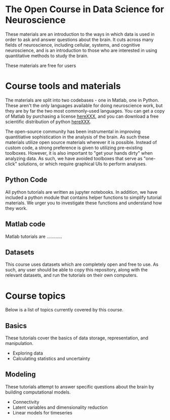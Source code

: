# The Open Course in Data Science for Neuroscience
These materials are an introduction to the ways in which data is used in order to ask and answer questions about the brain. It cuts across many fields of neuroscience, including cellular, systems, and cognitive neuroscience, and is an introduction to those who are interested in using quantitative methods to study the brain.

These materials are free for users 

# Course tools and materials
The materials are split into two codebases - one in Matlab, one in Python. These aren't the only languages available for doing neuroscience work, but they are by far the two most commonly-used languages. You can get a copy of Matlab by purchasing a license [hereXXX](matlab.com), and you can download a free scientific distribution of python [hereXXX](anaconda.com).

The open-source community has been instrumental in improving quantitiative sophistication in the analysis of the brain. As such these materials utilize open source materials wherever it is possible. Instead of custom code, a strong preference is given to utilizing pre-existing toolboxes. However, it is also important to "get your hands dirty" when analyzing data. As such, we have avoided toolboxes that serve as "one-click" solutions, or which require graphical UIs to perform analyses.

## Python Code
All python tutorials are written as jupyter notebooks. In addition, we have included a python module that contains helper functions to simplify tutorial materials. We urger you to investigate these functions and understand how they work.

## Matlab code
Matlab tutorials are ............

## Datasets
This course uses datasets which are completely open and free to use. As such, any user should be able to copy this repository, along with the relevant datasets, and run the tutorials on their own computers.

# Course topics
Below is a list of topics currently covered by this course.

## Basics
These tutorials cover the basics of data storage, representation, and manipulation.

* Exploring data
* Calculating statistics and uncertainty

## Modeling
These tutorials attempt to answer specific questions about the brain by building computational models.

* Connectivity
* Latent variables and dimensionality reduction
* Linear models for timeseries